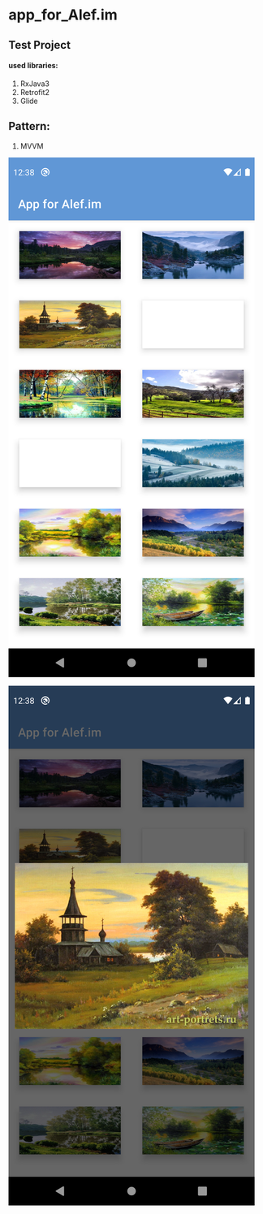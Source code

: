 # app_for_Alef.im

## Test Project

#### used libraries:

1. RxJava3
2. Retrofit2
3. Glide

## Pattern:

1. MVVM

   

![Screenshot_20210405_173835](https://github.com/Mkurbanov/app_for_Alef.im/blob/master/screens/Screenshot_20210405_173835.png)



![Screenshot_20210405_173843](https://github.com/Mkurbanov/app_for_Alef.im/blob/master/screens/Screenshot_20210405_173843.png)
